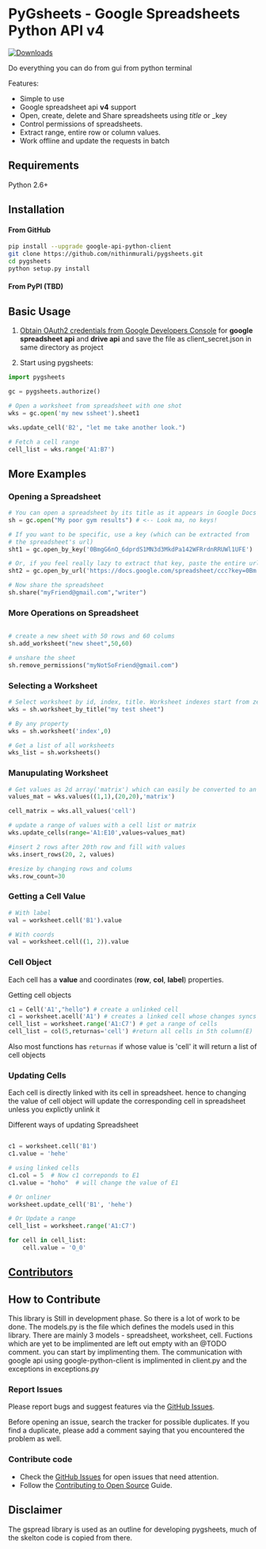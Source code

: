 # PyGsheets - Google Spreadsheets Python API v4
[![Downloads](https://img.shields.io/pypi/dm/pygsheets.svg)](https://pypi.python.org/pypi/pygsheets)

Do everything you can do from gui from python terminal
 
Features:

* Simple to use
* Google spreadsheet api __v4__ support
* Open, create, delete and Share spreadsheets using _title_ or _key
* Control permissions of spreadsheets.
* Extract range, entire row or column values.
* Work offline and update the requests in batch

## Requirements

Python 2.6+

## Installation

#### From GitHub

```sh
pip install --upgrade google-api-python-client
git clone https://github.com/nithinmurali/pygsheets.git
cd pygsheets
python setup.py install
```

#### From PyPI (TBD)


## Basic Usage

1. [Obtain OAuth2 credentials from Google Developers Console](https://console.developers.google.com/start/api?id=sheets.googleapis.com) for __google spreadsheet api__ and __drive api__ and save the file as client_secret.json in same directory as project

2. Start using pygsheets:

```python
import pygsheets

gc = pygsheets.authorize()

# Open a worksheet from spreadsheet with one shot
wks = gc.open('my new ssheet').sheet1

wks.update_cell('B2', "let me take another look.")

# Fetch a cell range
cell_list = wks.range('A1:B7')
```

## More Examples

### Opening a Spreadsheet

```python
# You can open a spreadsheet by its title as it appears in Google Docs 
sh = gc.open("My poor gym results") # <-- Look ma, no keys!

# If you want to be specific, use a key (which can be extracted from
# the spreadsheet's url)
sht1 = gc.open_by_key('0BmgG6nO_6dprdS1MN3d3MkdPa142WFRrdnRRUWl1UFE')

# Or, if you feel really lazy to extract that key, paste the entire url
sht2 = gc.open_by_url('https://docs.google.com/spreadsheet/ccc?key=0Bm...FE&hl')

# Now share the spreadsheet
sh.share("myFriend@gmail.com","writer")

```

### More Operations on Spreadsheet

```python

# create a new sheet with 50 rows and 60 colums
sh.add_worksheet("new sheet",50,60)

# unshare the sheet
sh.remove_permissions("myNotSoFriend@gmail.com")

```

### Selecting a Worksheet

```python
# Select worksheet by id, index, title. Worksheet indexes start from zero
wks = sh.worksheet_by_title("my test sheet")

# By any property
wks = sh.worksheet('index',0)

# Get a list of all worksheets
wks_list = sh.worksheets()
```

### Manupulating Worksheet

```python
# Get values as 2d array('matrix') which can easily be converted to an numpy aray or as 'cell' list
values_mat = wks.values((1,1),(20,20),'matrix')

cell_matrix = wks.all_values('cell')

# update a range of values with a cell list or matrix
wks.update_cells(range='A1:E10',values=values_mat)

#insert 2 rows after 20th row and fill with values
wks.insert_rows(20, 2, values)

#resize by changing rows and colums
wks.row_count=30

```

### Getting a Cell Value

```python
# With label
val = worksheet.cell('B1').value

# With coords
val = worksheet.cell((1, 2)).value
```

### Cell Object

Each cell has a __value__ and coordinates (__row__, __col__, __label__) properties.

Getting cell objects

```python
c1 = Cell('A1',"hello") # create a unlinked cell
c1 = worksheet.acell('A1') # creates a linked cell whose changes syncs instantanously
cell_list = worksheet.range('A1:C7') # get a range of cells 
cell_list = col(5,returnas='cell') #return all cells in 5th column(E)
```

Also most functions has `returnas` if whose value is 'cell' it will return a list of cell objects

### Updating Cells

Each cell is directly linked with its cell in spreadsheet. hence to changing the value of cell object will update the corresponding cell in spreadsheet
unless you explictly unlink it

Different ways of updating Spreadsheet
```python

c1 = worksheet.cell('B1')
c1.value = 'hehe'

# using linked cells
c1.col = 5  # Now c1 correponds to E1
c1.value = "hoho"  # will change the value of E1

# Or onliner
worksheet.update_cell('B1', 'hehe')

# Or Update a range
cell_list = worksheet.range('A1:C7')

for cell in cell_list:
    cell.value = 'O_0'

```

## [Contributors](https://github.com/nithinmurali/pygsheets/graphs/contributors)

## How to Contribute

This library is Still in development phase. So there is a lot of work to be done. The models.py is the file which defines the models used in this library. There are mainly 3 models - spreadsheet, worksheet, cell. Fuctions which are yet to be implimented are left out empty with an @TODO comment. you can start by implimenting them. The communication with google api using google-python-client is implimented in client.py and the exceptions in exceptions.py

### Report Issues

Please report bugs and suggest features via the [GitHub Issues](https://github.com/nithinmurali/pygsheets/issues).

Before opening an issue, search the tracker for possible duplicates. If you find a duplicate, please add a comment saying that you encountered the problem as well.

### Contribute code

* Check the [GitHub Issues](https://github.com/nithinmurali/pygsheets/issues) for open issues that need attention.
* Follow the [Contributing to Open Source](https://guides.github.com/activities/contributing-to-open-source/) Guide.


## Disclaimer
The gspread library is used as an outline for developing pygsheets, much of the skelton code is copied from there.

